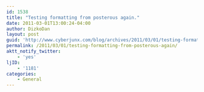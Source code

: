 ```yaml
---
id: 1538
title: "Testing formatting from posterous again."
date: 2011-03-01T13:00:24-04:00
author: DizkoDan
layout: post
guid: 'http://www.cyberjunx.com/blog/archives/2011/03/01/testing-formatting-from-posterous-again/'
permalink: /2011/03/01/testing-formatting-from-posterous-again/
aktt_notify_twitter:
    - 'yes'
ljID:
    - '1181'
categories:
    - General
---
```


<div class="posterous_autopost"></div>
